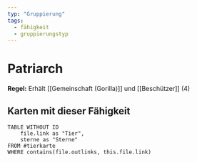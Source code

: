```yaml
---
typ: "Gruppierung"
tags:
  - fähigkeit
  - gruppierungstyp
---
```


# Patriarch

**Regel:** Erhält [[Gemeinschaft (Gorilla)]] und [[Beschützer]] (4)

## Karten mit dieser Fähigkeit

```dataview
TABLE WITHOUT ID   
	file.link as "Tier",   
	sterne as "Sterne" 
FROM #tierkarte
WHERE contains(file.outlinks, this.file.link)
````


